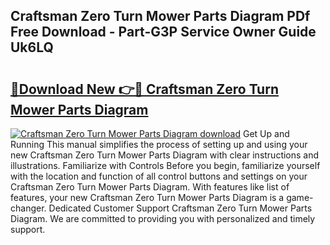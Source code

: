 ## Craftsman Zero Turn Mower Parts Diagram PDf Free Download - Part-G3P Service Owner Guide Uk6LQ

# <h2><a href="http://dfighz7.blite.top/?on=Craftsman+Zero+Turn+Mower+Parts+Diagram">🔗Download New 👉🔴 Craftsman Zero Turn Mower Parts Diagram</a></h2>

[![Craftsman Zero Turn Mower Parts Diagram download](https://i.imgur.com/lujVjoI.png)](http://dfighz7.blite.top/?on=Craftsman+Zero+Turn+Mower+Parts+Diagram)
Get Up and Running This manual simplifies the process of setting up and using your new Craftsman Zero Turn Mower Parts Diagram with clear instructions and illustrations. Familiarize with Controls Before you begin, familiarize yourself with the location and function of all control buttons and settings on your Craftsman Zero Turn Mower Parts Diagram. With features like list of features, your new Craftsman Zero Turn Mower Parts Diagram is a game-changer. Dedicated Customer Support Craftsman Zero Turn Mower Parts Diagram. We are committed to providing you with personalized and timely support.
